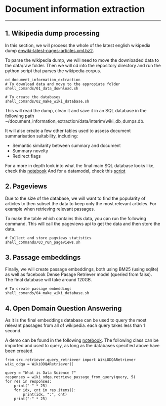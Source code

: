 # Document information extraction
---

## 1. Wikipedia dump processing
 In this section, we will process the whole of the latest english wikipedia dump [enwiki-latest-pages-articles.xml.bz2](https://dumps.wikimedia.org/enwiki/latest/). 

To parse the wikipedia dump, we will need to move the downloaded data to the data/raw folder. Then we will cd into the repository directory and run the python script that parses the wikipedia corpus.

```
cd document_information_extraction
# To download data and move to the appropiate folder
shell_comands/01_data_download.sh

# To create the databases
shell_comands/02_make_wiki_database.sh
```

This will read the dump, clean it and save it in an SQL database  in the following path ~/document_information_extraction/data/interim/wiki_db_dumps.db.

It will also create a few other tables used to assess document summarisation suitability, including:
- Semantic similarity between summary and document
- Summary novelty
- Redirect flags    

For a more in depth look into what the final main SQL database looks like, check this [notebook](notebooks/eda/01-evaluate-token-distribution.ipynb)
And for a datamodel, check this [script](src/data/wikipedia/wiki_data_base.py)


## 2. Pageviews

Due to the size of the database, we will want to find the popularity of articles to then subset the data to keep only the most relevant articles. For example when retrieving relevant passages.

To make the table which contains this data, you can run the following command. This will call the pageviews api to get the data and then store the data.
```
# Collect and store pagviews statistics
shell_commands/03_run_pageviews.sh
```

## 3. Passage embeddings
Finally, we will create passage embeddings, both using BM25 (using sqlite) as well as facebook Dense Pasage Retriever model (queried from faiss). The final database will take around 120GB.

```
# To create passage embeddings
shell_comands/04_make_wiki_database.sh
```

## 4. Open Domain Question Answering
As it is the final embeddings database can be used to query the most relevant passages from all of wikipedia. each query takes less than 1 second. 

A demo can be found in the following [notebook](notebooks/demo_reader_retriver/01_sample_questions.ipynb). 
The following class can be imported and used to query, as long as the databases specified above have been created.

```
from src.retriever.query_retriever import WikiODQARetriever
wiki_odqa = WikiODQARetriever()

query = "What is Data Science ?"
responses = wiki_odqa.retrieve_passage_from_query(query, 5)
for res in responses:
    print("-" * 25)
    for idx, cnt in res.items():
        print(idx, ":", cnt)
    print("-" * 25)
```
